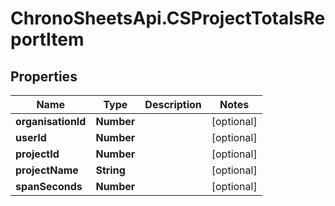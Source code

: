 # ChronoSheetsApi.CSProjectTotalsReportItem

## Properties
Name | Type | Description | Notes
------------ | ------------- | ------------- | -------------
**organisationId** | **Number** |  | [optional] 
**userId** | **Number** |  | [optional] 
**projectId** | **Number** |  | [optional] 
**projectName** | **String** |  | [optional] 
**spanSeconds** | **Number** |  | [optional] 


